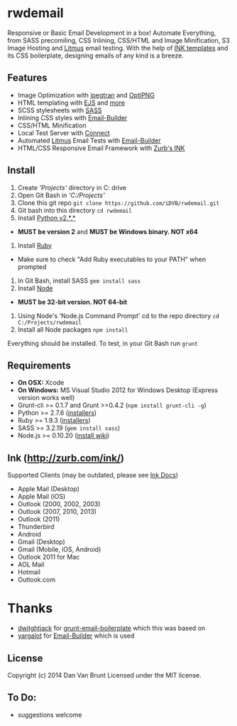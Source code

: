 # rwdemail
Responsive or Basic Email Development in a box! Automate Everything, from SASS precomiling, CSS Inlining, CSS/HTML and Image Minification, S3 Image Hosting and [Litmus](https://litmus.com) email testing. With the help of [INK templates](http://zurb.com/ink/docs.php) and its CSS boilerplate, designing emails of any kind is a breeze.

## Features
* Image Optimization with [jpegtran](http://jpegclub.org/jpegtran/) and [OptiPNG](http://optipng.sourceforge.net/)
* HTML templating with [EJS](https://github.com/visionmedia/ejs) and [more](https://github.com/dwightjack/grunt-ejs-render)
* SCSS stylesheets with [SASS](http://sass-lang.com/)
* Inlining CSS styles with [Email-Builder](https://github.com/yargalot/Email-Builder)
* CSS/HTML Minification
* Local Test Server with [Connect](https://github.com/gruntjs/grunt-contrib-connect)
* Automated [Litmus](https://litmus.com) Email Tests with [Email-Builder](https://github.com/yargalot/Email-Builder)
* HTML/CSS Responsive Email Framework with [Zurb's INK](http://zurb.com/ink/)

## Install
1. Create *'Projects'* directory in C: drive
1. Open Git Bash in *'C:/Projects'*
1. Clone this git repo `git clone https://github.com/iDVB/rwdemail.git`
1. Git bash into this directory `cd rwdemail`
1. Install [Python v2.\*.\*](https://www.python.org/download/)
  * **MUST be version 2** and **MUST be Windows binary. NOT x64**
1. Install [Ruby](http://rubyinstaller.org/downloads/)
  * Make sure to check "Add Ruby executables to your PATH" when prompted
1. In Git Bash, install SASS `gem install sass`
1. Install [Node](http://nodejs.org/download/)
  * **MUST be 32-bit version. NOT 64-bit**
1. Using Node's 'Node.js Command Prompt' cd to the repo directory  `cd C:/Projects/rwdemail`
1. Install all Node packages `npm install`

Everything should be installed. To test, in your Git Bash run `grunt` 

## Requirements
* **On OSX:** Xcode
* **On Windows:** MS Visual Studio 2012 for Windows Desktop (Express version works well)
* Grunt-cli >= 0.1.7 and Grunt >=0.4.2 (`npm install grunt-cli -g`)
* Python >= 2.7.6 ([installers](https://www.python.org/downloads/))
* Ruby >= 1.9.3 ([installers](http://www.ruby-lang.org/en/downloads/))
* SASS >= 3.2.19 (`gem install sass`)
* Node.js >= 0.10.20 ([install wiki](https://github.com/joyent/node/wiki/Installing-Node.js-via-package-manager))

## Ink (http://zurb.com/ink/)
Supported Clients (may be outdated, please see [Ink Docs](http://zurb.com/ink/docs.php#compatibility))
* Apple Mail (Desktop)
* Apple Mail (iOS)
* Outlook (2000, 2002, 2003)
* Outlook (2007, 2010, 2013)
* Outlook (2011)
* Thunderbird
* Android
* Gmail (Desktop)
* Gmail (Mobile, iOS, Android)
* Outlook 2011 for Mac
* AOL Mail
* Hotmail
* Outlook.com

# Thanks
- [dwitghtjack](https://github.com/dwightjack) for [grunt-email-boilerplate](https://github.com/dwightjack/grunt-email-boilerplate/blob/master/README.md) which this was based on
- [yargalot](https://github.com/yargalot) for [Email-Builder](https://github.com/yargalot/Email-Builder) which is used

## License
Copyright (c) 2014 Dan Van Brunt Licensed under the MIT license.

## To Do:
- suggestions welcome

